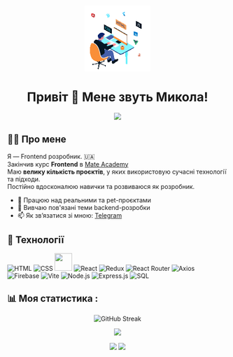 <p align="center">
  <img src="https://github.com/melnichukmykola/MelnichukMykola/blob/main/assets/animation.gif?raw=true" alt="Developer Skills" />
</p>

<h1 align="center">Привіт 👋 Мене звуть Микола!</h1>

<p align="center">
  <a href="https://t.me/kolya2"><img src="https://img.shields.io/badge/Telegram-blue?style=for-the-badge&logo=telegram&logoColor=white" /></a>
</p>

## 🧑‍💻 Про мене

Я — Frontend розробник. 🇺🇦  
Закінчив курс **Frontend** в [Mate Academy](https://mate.academy)  
Маю **велику кількість проєктів**, у яких використовую сучасні технології та підходи.  
Постійно вдосконалюю навички та розвиваюся як розробник.

- 🔭 Працюю над реальними та pet-проєктами
- 🌱 Вивчаю пов'язані теми backend-розробки
- 📫 Як зв’язатися зі мною: [Telegram](https://t.me/kolya2)

## 🚀 Технології

![HTML](https://img.shields.io/badge/-HTML5-E34F26?style=for-the-badge&logo=html5&logoColor=white)
![CSS](https://img.shields.io/badge/-CSS3-1572B6?style=for-the-badge&logo=css3)
<img src="https://cdn.jsdelivr.net/gh/devicons/devicon/icons/javascript/javascript-original.svg" width="40" height="40"/>
![React](https://img.shields.io/badge/-React-61DAFB?style=for-the-badge&logo=react&logoColor=black)
![Redux](https://img.shields.io/badge/-Redux-764ABC?style=for-the-badge&logo=redux&logoColor=white)
![React Router](https://img.shields.io/badge/-React_Router-CA4245?style=for-the-badge&logo=react-router&logoColor=white)
![Axios](https://img.shields.io/badge/-Axios-5A29E4?style=for-the-badge&logo=axios&logoColor=white)
![Firebase](https://img.shields.io/badge/-Firebase-FFCA28?style=for-the-badge&logo=firebase&logoColor=black)
![Vite](https://img.shields.io/badge/-Vite-646CFF?style=for-the-badge&logo=vite&logoColor=white)
![Node.js](https://img.shields.io/badge/-Node.js-339933?style=for-the-badge&logo=nodedotjs&logoColor=white)
![Express.js](https://img.shields.io/badge/-Express.js-000000?style=for-the-badge&logo=express&logoColor=white)
![SQL](https://img.shields.io/badge/-SQL-4479A1?style=for-the-badge&logo=postgresql&logoColor=white)


## 📊 Моя статистика :

<p align="center">
  <img src="https://github-readme-streak-stats.herokuapp.com?user=melnichukmykola&theme=tokyonight&hide_border=true&date_format=M%20j%5B%2C%20Y%5D" alt="GitHub Streak" />
</p>

<p align="center">
  <img src="https://github-profile-summary-cards.vercel.app/api/cards/profile-details?username=melnichukmykola&theme=tokyonight" />
</p>

<p align="center">
  <img src="https://github-profile-summary-cards.vercel.app/api/cards/repos-per-language?username=melnichukmykola&theme=tokyonight" />
  <img src="https://github-profile-summary-cards.vercel.app/api/cards/stats?username=melnichukmykola&theme=tokyonight" />
</p>
